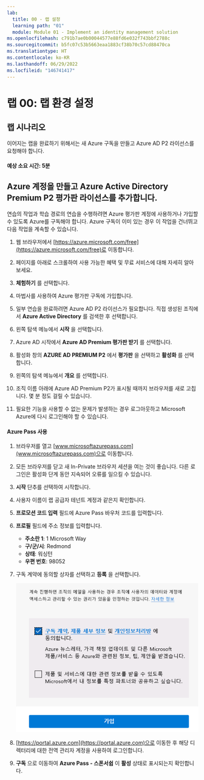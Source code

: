 ```yaml
---
lab:
  title: 00 - 랩 설정
  learning path: "01"
  module: Module 01 - Implement an identity management solution
ms.openlocfilehash: c791b7ae0b00044577e88fd6e032f743bbf2788c
ms.sourcegitcommit: b5fc07c53b5663eaa1883cf38b70c57cd88470ca
ms.translationtype: HT
ms.contentlocale: ko-KR
ms.lasthandoff: 06/29/2022
ms.locfileid: "146741417"
---
```

# <a name="lab-00-lab-environment-setup"></a>랩 00: 랩 환경 설정

## <a name="lab-scenario"></a>랩 시나리오

이어지는 랩을 완료하기 위해서는 새 Azure 구독을 만들고 Azure AD P2 라이선스를 요청해야 합니다.

#### <a name="estimated-time-5-minutes"></a>예상 소요 시간: 5분

## <a name="create-an-azure-account-and-add-azure-active-directory-premium-p2-trial-licenses"></a>Azure 계정을 만들고 Azure Active Directory Premium P2 평가판 라이선스를 추가합니다.

연습의 작업과 학습 경로의 연습을 수행하려면 Azure 평가판 계정에 사용하거나 가입할 수 있도록 Azure를 구독해야 합니다. Azure 구독이 이미 있는 경우 이 작업을 건너뛰고 다음 작업을 계속할 수 있습니다.

1. 웹 브라우저에서 [https://azure.microsoft.com/free](https://azure.microsoft.com/free)로 이동합니다.

1. 페이지를 아래로 스크롤하여 사용 가능한 혜택 및 무료 서비스에 대해 자세히 알아보세요.

1. **체험하기** 를 선택합니다.

1. 마법사를 사용하여 Azure 평가판 구독에 가입합니다.

1. 일부 연습을 완료하려면 Azure AD P2 라이선스가 필요합니다. 직접 생성된 조직에서 **Azure Active Directory** 를 검색한 후 선택합니다.

1. 왼쪽 탐색 메뉴에서 **시작** 을 선택합니다.

1. Azure AD 시작에서 **Azure AD Premium 평가판 받기** 를 선택합니다.

1. 활성화 창의 **AZURE AD PREMIUM P2** 에서 **평가판** 을 선택하고 **활성화** 를 선택합니다.

1. 왼쪽의 탐색 메뉴에서 **개요** 를 선택합니다.

1. 조직 이름 아래에 Azure AD Premium P2가 표시될 때까지 브라우저를 새로 고칩니다. 몇 분 정도 걸릴 수 있습니다.

1. 필요한 기능을 사용할 수 없는 문제가 발생하는 경우 로그아웃하고 Microsoft Azure에 다시 로그인해야 할 수 있습니다.

#### <a name="redeem-azure-pass"></a>Azure Pass 사용

1. 브라우저를 열고 [www.microsoftazurepass.com](www.microsoftazurepass.com)으로 이동합니다.

1. 모든 브라우저를 닫고 새 In-Private 브라우저 세션을 여는 것이 좋습니다. 다른 로그인은 활성화 단계 동안 지속되어 오류를 일으킬 수 있습니다.

1. **시작** 단추를 선택하여 시작합니다.

1. 사용자 이름이 랩 공급자 테넌트 계정과 같은지 확인합니다.

1. **프로모션 코드 입력** 필드에 Azure Pass 바우처 코드를 입력합니다. 

1. **프로필** 필드에 주소 정보를 입력합니다.
    - **주소란 1**: 1 Microsoft Way
    - **구/군/시**: Redmond
    - **상태**: 워싱턴
    - **우편 번호**: 98052

1. 구독 계약에 동의할 상자를 선택하고 **등록** 을 선택합니다.

    ![구독 계약에 동의하고 등록](media/azurepassactivation.png)

1. [https://portal.azure.com](https://portal.azure.com)으로 이동한 후 해당 디렉터리에 대한 전역 관리자 계정을 사용하여 로그인합니다.

1. **구독** 으로 이동하여 **Azure Pass - 스폰서쉽** 이 **활성** 상태로 표시되는지 확인합니다. 
